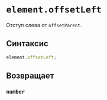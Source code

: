 # `element.offsetLeft`

Отступ слева от `offsetParent`.

## Синтаксис

```js
element.offsetLeft;
```

## Возвращает

### `number`
